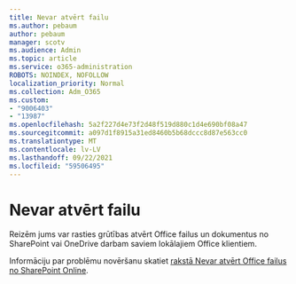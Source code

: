 ```yaml
---
title: Nevar atvērt failu
ms.author: pebaum
author: pebaum
manager: scotv
ms.audience: Admin
ms.topic: article
ms.service: o365-administration
ROBOTS: NOINDEX, NOFOLLOW
localization_priority: Normal
ms.collection: Adm_O365
ms.custom:
- "9006403"
- "13987"
ms.openlocfilehash: 5a2f227d4e73f2d48f519d880c1d4e690bf08a47
ms.sourcegitcommit: a097d1f8915a31ed8460b5b68dccc8d87e563cc0
ms.translationtype: MT
ms.contentlocale: lv-LV
ms.lasthandoff: 09/22/2021
ms.locfileid: "59506495"
---
```

# <a name="cant-open-file"></a>Nevar atvērt failu

Reizēm jums var rasties grūtības atvērt Office failus un dokumentus no SharePoint vai OneDrive darbam saviem lokālajiem Office klientiem. 

Informāciju par problēmu novēršanu skatiet [rakstā Nevar atvērt Office failus no SharePoint Online](https://docs.microsoft.com/sharepoint/troubleshoot/administration/cant-open-office-files).